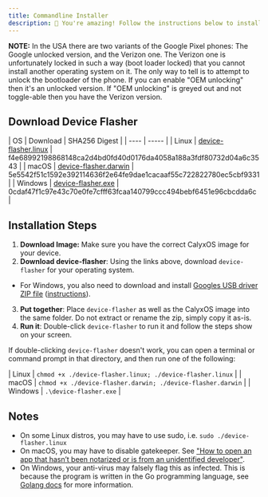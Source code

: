 ```yaml
---
title: Commandline Installer
description: 🥳 You're amazing! Follow the instructions below to install CalyxOS!
---
```


<div class="alert alert-info" markdown="0">
<b>NOTE:</b> In the USA there are two variants of the Google Pixel phones: The Google unlocked version, and the Verizon one. The Verizon one is unfortunately locked in such a way (boot loader locked) that you cannot install another operating system on it. The only way to tell is to attempt to unlock the bootloader of the phone. If you can enable "OEM unlocking" then it's an unlocked version. If "OEM unlocking" is greyed out and not toggle-able then you have the Verizon version.
</div>

## Download Device Flasher

| OS | Download | SHA256 Digest |
| ---- | ----- |
| Linux | [device-flasher.linux](https://release.calyxinstitute.org/device-flasher/1.0.3/device-flasher.linux) | f4e68992198868148ca2d4bd0fd40d0176da4058a188a3fdf80732d04a6c3543 |
| macOS | [device-flasher.darwin](https://release.calyxinstitute.org/device-flasher/1.0.3/device-flasher.darwin) | 5e5542f51c1592e392114636f2e64fe9dae1cacaaf55c722822780ec5cbf9331 |
| Windows | [device-flasher.exe](https://release.calyxinstitute.org/device-flasher/1.0.3/device-flasher.exe) | 0cdaf47f1c97e43c70e0fe7cfff63fcaa140799ccc494bebf6451e96cbcdda6c |

## Installation Steps

1. **Download Image:** Make sure you have the correct CalyxOS image for your device.
2. **Download device-flasher**: Using the links above, download `device-flasher` for your operating system.
  * For Windows, you also need to download and install [Googles USB driver ZIP file](https://developer.android.com/studio/run/win-usb) ([instructions](https://developer.android.com/studio/run/oem-usb#InstallingDriver)).
3. **Put together**: Place `device-flasher` as well as the CalyxOS image into the same folder. Do not extract or rename the zip, simply copy it as-is.
4. **Run it**: Double-click `device-flasher` to run it and follow the steps show on your screen.

If double-clicking `device-flasher` doesn't work, you can open a terminal or command prompt in that directory, and then run one of the following:


| Linux | `chmod +x ./device-flasher.linux; ./device-flasher.linux` |
| macOS | `chmod +x ./device-flasher.darwin; ./device-flasher.darwin` |
| Windows | `.\device-flasher.exe` |

## Notes
* On some Linux distros, you may have to use sudo, i.e. `sudo ./device-flasher.linux`
* On macOS, you may have to disable gatekeeper. See ["How to open an app that hasn’t been notarized or is from an unidentified developer"](https://support.apple.com/en-us/HT202491).
* On Windows, your anti-virus may falsely flag this as infected. This is because the program is written in the Go programming language, see [Golang docs](https://golang.org/doc/faq#virus) for more information.